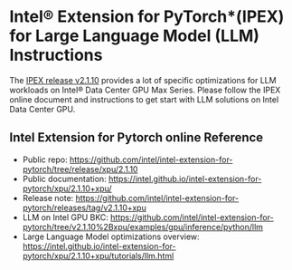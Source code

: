 # Intel® Extension for PyTorch*(IPEX) for Large Language Model (LLM) Instructions
The [IPEX release v2.1.10](https://github.com/intel/intel-extension-for-pytorch/tree/v2.1.10%2Bxpu/examples/gpu/inference/python/llm) provides a lot of specific optimizations for LLM workloads on Intel® Data Center GPU Max Series. Please follow the IPEX online document and instructions to get start with LLM solutions on Intel Data Center GPU.   

## Intel Extension for Pytorch online Reference
- Public repo: https://github.com/intel/intel-extension-for-pytorch/tree/release/xpu/2.1.10
- Public documentation: https://intel.github.io/intel-extension-for-pytorch/xpu/2.1.10+xpu/
- Release note: https://github.com/intel/intel-extension-for-pytorch/releases/tag/v2.1.10+xpu 
- LLM on Intel GPU BKC: https://github.com/intel/intel-extension-for-pytorch/tree/v2.1.10%2Bxpu/examples/gpu/inference/python/llm 
- Large Language Model optimizations overview: https://intel.github.io/intel-extension-for-pytorch/xpu/2.1.10+xpu/tutorials/llm.html